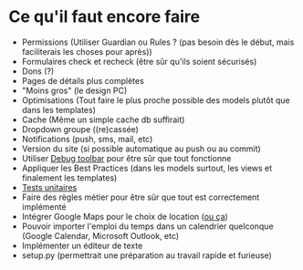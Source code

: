 # Ce qu'il faut encore faire
* Permissions (Utiliser Guardian ou Rules ? (pas besoin dès le début, mais faciliterais les choses pour après))
* Formulaires check et recheck (être sûr qu'ils soient sécurisés)
* Dons (?)
* Pages de détails plus complètes
* "Moins gros" (le design PC)
* Optimisations (Tout faire le plus proche possible des models plutôt que dans les templates)
* Cache (Même un simple cache db suffirait)
* Dropdown groupe ((re)cassée)
* Notifications (push, sms, mail, etc)
* Version du site (si possible automatique au push ou au commit)
* Utiliser [Debug toolbar](https://django-debug-toolbar.readthedocs.io/en/latest/) pour être sûr que tout fonctionne
* Appliquer les Best Practices (dans les models surtout, les views et finalement les templates)
* [Tests unitaires](https://docs.djangoproject.com/en/3.2/internals/contributing/writing-code/unit-tests/)
* Faire des règles métier pour être sûr que tout est correctement implémenté
* Intégrer Google Maps pour le choix de location ([ou ça](https://www.paulox.net/2020/12/08/maps-with-django-part-1-geodjango-spatialite-and-leaflet/))
* Pouvoir importer l'emploi du temps dans un calendrier quelconque (Google Calendar, Microsoft Outlook, etc)
* Implémenter un éditeur de texte
* setup.py (permettrait une préparation au travail rapide et furieuse)
